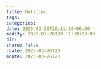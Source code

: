```yaml
---
title: Untitled
tags: 
categories: 
date: 2025-03-26T20:11:10+08:00
modify: 2025-03-26T20:11:10+08:00
dir: 
share: false
cdate: 2025-03-26T20
mdate: 2025-03-26T20
---
```

